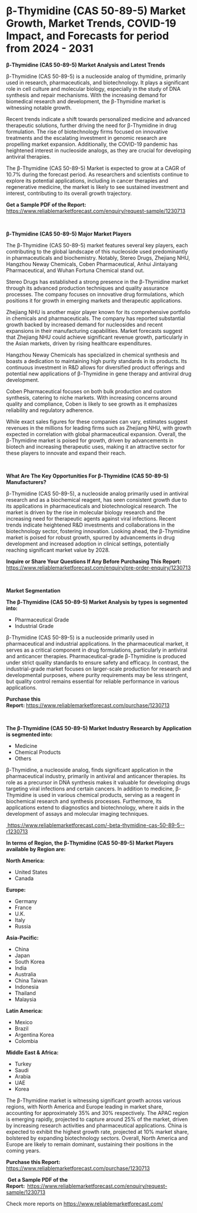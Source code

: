 <p><h1>β-Thymidine (CAS 50-89-5) Market Growth, Market Trends, COVID-19 Impact, and Forecasts for period from 2024 - 2031</h1></p><p><strong>β-Thymidine (CAS 50-89-5) Market Analysis and Latest Trends</strong></p>
<p><p>β-Thymidine (CAS 50-89-5) is a nucleoside analog of thymidine, primarily used in research, pharmaceuticals, and biotechnology. It plays a significant role in cell culture and molecular biology, especially in the study of DNA synthesis and repair mechanisms. With the increasing demand for biomedical research and development, the β-Thymidine market is witnessing notable growth.</p><p>Recent trends indicate a shift towards personalized medicine and advanced therapeutic solutions, further driving the need for β-Thymidine in drug formulation. The rise of biotechnology firms focused on innovative treatments and the escalating investment in genomic research are propelling market expansion. Additionally, the COVID-19 pandemic has heightened interest in nucleoside analogs, as they are crucial for developing antiviral therapies. </p><p>The β-Thymidine (CAS 50-89-5) Market is expected to grow at a CAGR of 10.7% during the forecast period. As researchers and scientists continue to explore its potential applications, including in cancer therapies and regenerative medicine, the market is likely to see sustained investment and interest, contributing to its overall growth trajectory.</p></p>
<p><strong>Get a Sample PDF of the Report:&nbsp;</strong> <a href="https://www.reliablemarketforecast.com/enquiry/request-sample/1230713?utm_campaign=1134&utm_medium=2&utm_source=Github&utm_content=ia&utm_term=30122024&utm_id=b-thymidine-cas-50-89-5">https://www.reliablemarketforecast.com/enquiry/request-sample/1230713</a></p>
<p>&nbsp;</p>
<p><strong>β-Thymidine (CAS 50-89-5) Major Market Players</strong></p>
<p><p>The β-Thymidine (CAS 50-89-5) market features several key players, each contributing to the global landscape of this nucleoside used predominantly in pharmaceuticals and biochemistry. Notably, Stereo Drugs, Zhejiang NHU, Hangzhou Neway Chemicals, Coben Pharmaceutical, Anhui Jintaiyang Pharmaceutical, and Wuhan Fortuna Chemical stand out.</p><p>Stereo Drugs has established a strong presence in the β-Thymidine market through its advanced production techniques and quality assurance processes. The company focuses on innovative drug formulations, which positions it for growth in emerging markets and therapeutic applications.</p><p>Zhejiang NHU is another major player known for its comprehensive portfolio in chemicals and pharmaceuticals. The company has reported substantial growth backed by increased demand for nucleosides and recent expansions in their manufacturing capabilities. Market forecasts suggest that Zhejiang NHU could achieve significant revenue growth, particularly in the Asian markets, driven by rising healthcare expenditures.</p><p>Hangzhou Neway Chemicals has specialized in chemical synthesis and boasts a dedication to maintaining high purity standards in its products. Its continuous investment in R&D allows for diversified product offerings and potential new applications of β-Thymidine in gene therapy and antiviral drug development.</p><p>Coben Pharmaceutical focuses on both bulk production and custom synthesis, catering to niche markets. With increasing concerns around quality and compliance, Coben is likely to see growth as it emphasizes reliability and regulatory adherence.</p><p>While exact sales figures for these companies can vary, estimates suggest revenues in the millions for leading firms such as Zhejiang NHU, with growth expected in correlation with global pharmaceutical expansion. Overall, the β-Thymidine market is poised for growth, driven by advancements in biotech and increasing therapeutic uses, making it an attractive sector for these players to innovate and expand their reach.</p></p>
<p>&nbsp;</p>
<p><strong>What Are The Key Opportunities For β-Thymidine (CAS 50-89-5) Manufacturers?</strong></p>
<p><p>β-Thymidine (CAS 50-89-5), a nucleoside analog primarily used in antiviral research and as a biochemical reagent, has seen consistent growth due to its applications in pharmaceuticals and biotechnological research. The market is driven by the rise in molecular biology research and the increasing need for therapeutic agents against viral infections. Recent trends indicate heightened R&D investments and collaborations in the biotechnology sector, fostering innovation. Looking ahead, the β-Thymidine market is poised for robust growth, spurred by advancements in drug development and increased adoption in clinical settings, potentially reaching significant market value by 2028.</p></p>
<p><strong>Inquire or Share Your Questions If Any Before Purchasing This Report:</strong> <a href="https://www.reliablemarketforecast.com/enquiry/pre-order-enquiry/1230713?utm_campaign=1134&utm_medium=2&utm_source=Github&utm_content=ia&utm_term=30122024&utm_id=b-thymidine-cas-50-89-5">https://www.reliablemarketforecast.com/enquiry/pre-order-enquiry/1230713</a></p>
<p>&nbsp;</p>
<p><strong>Market Segmentation</strong></p>
<p><strong>The β-Thymidine (CAS 50-89-5) Market Analysis by types is segmented into:</strong></p>
<p><ul><li>Pharmaceutical Grade</li><li>Industrial Grade</li></ul></p>
<p><p>β-Thymidine (CAS 50-89-5) is a nucleoside primarily used in pharmaceutical and industrial applications. In the pharmaceutical market, it serves as a critical component in drug formulations, particularly in antiviral and anticancer therapies. Pharmaceutical-grade β-Thymidine is produced under strict quality standards to ensure safety and efficacy. In contrast, the industrial-grade market focuses on larger-scale production for research and developmental purposes, where purity requirements may be less stringent, but quality control remains essential for reliable performance in various applications.</p></p>
<p><strong>Purchase this Report:&nbsp;</strong><a href="https://www.reliablemarketforecast.com/purchase/1230713?utm_campaign=1134&utm_medium=2&utm_source=Github&utm_content=ia&utm_term=30122024&utm_id=b-thymidine-cas-50-89-5">https://www.reliablemarketforecast.com/purchase/1230713</a></p>
<p>&nbsp;</p>
<p><strong>The β-Thymidine (CAS 50-89-5) Market Industry Research by Application is segmented into:</strong></p>
<p><ul><li>Medicine</li><li>Chemical Products</li><li>Others</li></ul></p>
<p><p>β-Thymidine, a nucleoside analog, finds significant application in the pharmaceutical industry, primarily in antiviral and anticancer therapies. Its role as a precursor in DNA synthesis makes it valuable for developing drugs targeting viral infections and certain cancers. In addition to medicine, β-Thymidine is used in various chemical products, serving as a reagent in biochemical research and synthesis processes. Furthermore, its applications extend to diagnostics and biotechnology, where it aids in the development of assays and molecular imaging techniques.</p></p>
<p><a href="https://www.reliablemarketforecast.com/-beta-thymidine-cas-50-89-5--r1230713?utm_campaign=1134&utm_medium=2&utm_source=Github&utm_content=ia&utm_term=30122024&utm_id=b-thymidine-cas-50-89-5">&nbsp;https://www.reliablemarketforecast.com/-beta-thymidine-cas-50-89-5--r1230713</a></p>
<p><strong>In terms of Region, the β-Thymidine (CAS 50-89-5) Market Players available by Region are:</strong></p>
<p>
    <p> <strong> North America: </strong>
        <ul>
            <li>United States</li>
            <li>Canada</li>
        </ul>
        </p> 
    <p> <strong> Europe: </strong>
        <ul>
            <li>Germany</li>
            <li>France</li>
            <li>U.K.</li>
            <li>Italy</li>
            <li>Russia</li>
        </ul>
        </p> 
    <p> <strong> Asia-Pacific: </strong>
        <ul>
            <li>China</li>
            <li>Japan</li>
            <li>South Korea</li>
            <li>India</li>
            <li>Australia</li>
            <li>China Taiwan</li>
            <li>Indonesia</li>
            <li>Thailand</li>
            <li>Malaysia</li>
        </ul>
        </p> 
    <p> <strong> Latin America: </strong>
        <ul>
            <li>Mexico</li>
            <li>Brazil</li>
            <li>Argentina Korea</li>
            <li>Colombia</li>
        </ul>
        </p> 
    <p> <strong> Middle East & Africa: </strong>
        <ul>
            <li>Turkey</li>
            <li>Saudi</li>
            <li>Arabia</li>
            <li>UAE</li>
            <li>Korea</li>
        </ul>
    </p>
    </p>
<p><p>The β-Thymidine market is witnessing significant growth across various regions, with North America and Europe leading in market share, accounting for approximately 35% and 30% respectively. The APAC region is emerging rapidly, projected to capture around 25% of the market, driven by increasing research activities and pharmaceutical applications. China is expected to exhibit the highest growth rate, projected at 10% market share, bolstered by expanding biotechnology sectors. Overall, North America and Europe are likely to remain dominant, sustaining their positions in the coming years.</p></p>
<p><strong>Purchase this Report: </strong><a href="https://www.reliablemarketforecast.com/purchase/1230713?utm_campaign=1134&utm_medium=2&utm_source=Github&utm_content=ia&utm_term=30122024&utm_id=b-thymidine-cas-50-89-5">https://www.reliablemarketforecast.com/purchase/1230713</a></p>
<p>&nbsp;<strong>Get a Sample PDF of the Report:&nbsp;&nbsp;</strong><a href="https://www.reliablemarketforecast.com/enquiry/request-sample/1230713?utm_campaign=1134&utm_medium=2&utm_source=Github&utm_content=ia&utm_term=30122024&utm_id=b-thymidine-cas-50-89-5">https://www.reliablemarketforecast.com/enquiry/request-sample/1230713</a></p>
<p><strong></strong></p>
<p>Check more reports on <a href="https://www.reliablemarketforecast.com/?utm_campaign=1134&utm_medium=2&utm_source=Github&utm_content=ia&utm_term=30122024&utm_id=b-thymidine-cas-50-89-5">https://www.reliablemarketforecast.com/</a></p>